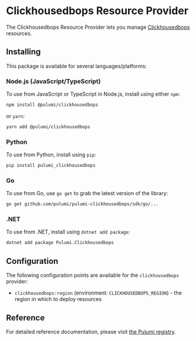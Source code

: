 # Clickhousedbops Resource Provider

The Clickhousedbops Resource Provider lets you manage [Clickhousedbops](http://example.com) resources.

## Installing

This package is available for several languages/platforms:

### Node.js (JavaScript/TypeScript)

To use from JavaScript or TypeScript in Node.js, install using either `npm`:

```bash
npm install @pulumi/clickhousedbops
```

or `yarn`:

```bash
yarn add @pulumi/clickhousedbops
```

### Python

To use from Python, install using `pip`:

```bash
pip install pulumi_clickhousedbops
```

### Go

To use from Go, use `go get` to grab the latest version of the library:

```bash
go get github.com/pulumi/pulumi-clickhousedbops/sdk/go/...
```

### .NET

To use from .NET, install using `dotnet add package`:

```bash
dotnet add package Pulumi.Clickhousedbops
```

## Configuration

The following configuration points are available for the `clickhousedbops` provider:

- `clickhousedbops:region` (environment: `CLICKHOUSEDBOPS_REGION`) - the region in which to deploy resources

## Reference

For detailed reference documentation, please visit [the Pulumi registry](https://www.pulumi.com/registry/packages/clickhousedbops/api-docs/).
